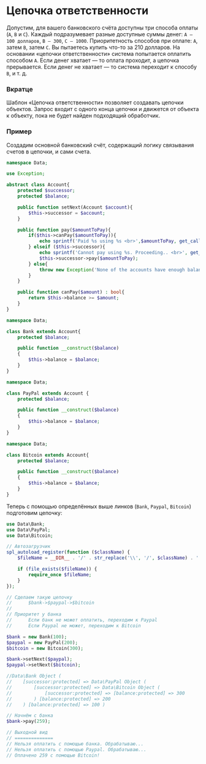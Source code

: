 # Цепочка ответственности
Допустим, для вашего банковского счёта доступны три способа оплаты (`A`, `B` и `C`). Каждый подразумевает разные доступные суммы денег: `A — 100 долларов`, `B — 300`, `C — 1000`. Приоритетность способов при оплате: `А`, затем `В`, затем `С`. Вы пытаетесь купить что-то за 210 долларов. На основании «цепочки ответственности» система попытается оплатить способом `А`. Если денег хватает — то оплата проходит, а цепочка прерывается. Если денег не хватает — то система переходит к способу `В`, и т. д.
<h3><strong>Вкратце</strong></h3>
Шаблон «Цепочка ответственности» позволяет создавать цепочки объектов. Запрос входит с одного конца цепочки и движется от объекта к объекту, пока не будет найден подходящий обработчик.

<h3><strong>Пример</strong></h3>

Создадим основной банковский счёт, содержащий логику связывания счетов в цепочки, и сами счета.

```php
namespace Data;

use Exception;

abstract class Account{
    protected $successor;
    protected $balance;

    public function setNext(Account $account){
        $this->successor = $account;
    }

    public function pay($amountToPay){
        if($this->canPay($amountToPay)){
            echo sprintf('Paid %s using %s <br>',$amountToPay, get_called_class());
        } elseif ($this->successor){
            echo sprintf('Cannot pay using %s. Proceeding.. <br>', get_called_class());
            $this->successor->pay($amountToPay);
        } else{
            throw new Exception('None of the accounts have enough balance');
        }
    }

    public function canPay($amount) : bool{
        return $this->balance >= $amount;
    }
}
```

```php
namespace Data;

class Bank extends Account{
    protected $balance;

    public function __construct($balance)
    {
        $this->balance = $balance;
    }
}
```

```php
namespace Data;

class PayPal extends Account {
    protected $balance;

    public function __construct($balance)
    {
        $this->balance = $balance;
    }
}
```

```php
namespace Data;

class Bitcoin extends Account{
    protected $balance;

    public function __construct($balance)
    {
        $this->balance = $balance;
    }
}
```

Теперь с помощью определённых выше линков (`Bank`, `Paypal`, `Bitcoin`) подготовим цепочку:

```php
use Data\Bank;
use Data\PayPal;
use Data\Bitcoin;

// Автозагрузчик
spl_autoload_register(function ($className) {
    $fileName = __DIR__ . '/' . str_replace('\\', '/', $className) . '.php';

    if (file_exists($fileName)) {
        require_once $fileName;
    }
});

// Сделаем такую цепочку
//      $bank->$paypal->$bitcoin
//
// Приоритет у банка
//      Если банк не может оплатить, переходим к Paypal
//      Если Paypal не может, переходим к Bitcoin

$bank = new Bank(100);
$paypal = new PayPal(200);
$bitcoin = new Bitcoin(300);

$bank->setNext($paypal);
$paypal->setNext($bitcoin);

//Data\Bank Object (
//    [successor:protected] => Data\PayPal Object (
//        [successor:protected] => Data\Bitcoin Object (
//            [successor:protected] => [balance:protected] => 300
//        ) [balance:protected] => 200
//    ) [balance:protected] => 100 )

// Начнём с банка
$bank->pay(259);

// Выходной вид
// ==============
// Нельзя оплатить с помощью банка. Обрабатываю...
// Нельзя оплатить с помощью Paypal. Обрабатываю...
// Оплачено 259 с помощью Bitcoin!
```